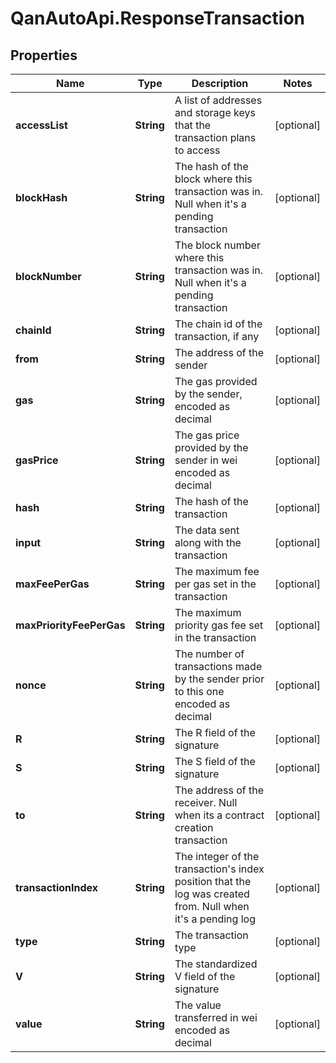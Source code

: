# QanAutoApi.ResponseTransaction

## Properties

Name | Type | Description | Notes
------------ | ------------- | ------------- | -------------
**accessList** | **String** | A list of addresses and storage keys that the transaction plans to access | [optional] 
**blockHash** | **String** | The hash of the block where this transaction was in. Null when it&#39;s a pending transaction | [optional] 
**blockNumber** | **String** | The block number where this transaction was in. Null when it&#39;s a pending transaction | [optional] 
**chainId** | **String** | The chain id of the transaction, if any | [optional] 
**from** | **String** | The address of the sender | [optional] 
**gas** | **String** | The gas provided by the sender, encoded as decimal | [optional] 
**gasPrice** | **String** | The gas price provided by the sender in wei encoded as decimal | [optional] 
**hash** | **String** | The hash of the transaction | [optional] 
**input** | **String** | The data sent along with the transaction | [optional] 
**maxFeePerGas** | **String** | The maximum fee per gas set in the transaction | [optional] 
**maxPriorityFeePerGas** | **String** | The maximum priority gas fee set in the transaction | [optional] 
**nonce** | **String** | The number of transactions made by the sender prior to this one encoded as decimal | [optional] 
**R** | **String** | The R field of the signature | [optional] 
**S** | **String** | The S field of the signature | [optional] 
**to** | **String** | The address of the receiver. Null when its a contract creation transaction | [optional] 
**transactionIndex** | **String** | The integer of the transaction&#39;s index position that the log was created from. Null when it&#39;s a pending log | [optional] 
**type** | **String** | The transaction type | [optional] 
**V** | **String** | The standardized V field of the signature | [optional] 
**value** | **String** | The value transferred in wei encoded as decimal | [optional] 


